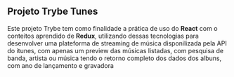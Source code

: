 ## Projeto Trybe Tunes 
Este projeto Trybe tem como finalidade a prática de uso do **React** com o conteitos aprendido de **Redux**, utilizando dessas tecnologias para desenvolver uma plateforma de streaming de música disponilizada pela API do itunes, com apenas um preview das músicas listadas, com pesquisa de banda, artista ou música tendo o retorno completo dos dados dos albuns, com ano de lançamento e gravadora
